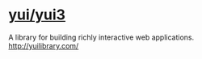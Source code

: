 # [yui/yui3](https://github.com/yui/yui3)

A library for building richly interactive web applications. http://yuilibrary.com/
